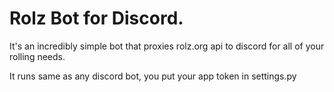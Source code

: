 # Rolz Bot for Discord.

It's an incredibly simple bot that proxies rolz.org api to discord for all of your rolling needs.

It runs same as any discord bot, you put your app token in settings.py